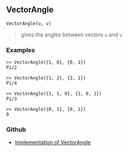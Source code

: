 ## VectorAngle

```
VectorAngle(u, v)
```

> gives the angles between vectors `u` and `v`

### Examples

```
>> VectorAngle({1, 0}, {0, 1})
Pi/2

>> VectorAngle({1, 2}, {3, 1})
Pi/4

>> VectorAngle({1, 1, 0}, {1, 0, 1})
Pi/3

>> VectorAngle({0, 1}, {0, 1})
0
```

### Github

* [Implementation of VectorAngle](https://github.com/axkr/symja_android_library/blob/master/symja_android_library/matheclipse-core/src/main/java/org/matheclipse/core/builtin/LinearAlgebra.java#L5216) 
